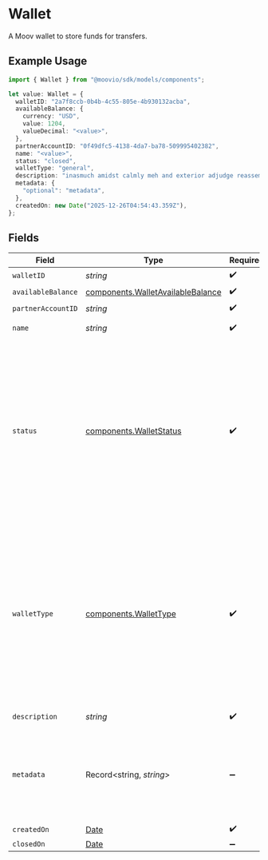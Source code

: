 # Wallet

A Moov wallet to store funds for transfers.

## Example Usage

```typescript
import { Wallet } from "@moovio/sdk/models/components";

let value: Wallet = {
  walletID: "2a7f8ccb-0b4b-4c55-805e-4b930132acba",
  availableBalance: {
    currency: "USD",
    value: 1204,
    valueDecimal: "<value>",
  },
  partnerAccountID: "0f49dfc5-4138-4da7-ba78-509995402382",
  name: "<value>",
  status: "closed",
  walletType: "general",
  description: "inasmuch amidst calmly meh and exterior adjudge reassemble",
  metadata: {
    "optional": "metadata",
  },
  createdOn: new Date("2025-12-26T04:54:43.359Z"),
};
```

## Fields

| Field                                                                                                                                                                                                                | Type                                                                                                                                                                                                                 | Required                                                                                                                                                                                                             | Description                                                                                                                                                                                                          | Example                                                                                                                                                                                                              |
| -------------------------------------------------------------------------------------------------------------------------------------------------------------------------------------------------------------------- | -------------------------------------------------------------------------------------------------------------------------------------------------------------------------------------------------------------------- | -------------------------------------------------------------------------------------------------------------------------------------------------------------------------------------------------------------------- | -------------------------------------------------------------------------------------------------------------------------------------------------------------------------------------------------------------------- | -------------------------------------------------------------------------------------------------------------------------------------------------------------------------------------------------------------------- |
| `walletID`                                                                                                                                                                                                           | *string*                                                                                                                                                                                                             | :heavy_check_mark:                                                                                                                                                                                                   | N/A                                                                                                                                                                                                                  |                                                                                                                                                                                                                      |
| `availableBalance`                                                                                                                                                                                                   | [components.WalletAvailableBalance](../../models/components/walletavailablebalance.md)                                                                                                                               | :heavy_check_mark:                                                                                                                                                                                                   | N/A                                                                                                                                                                                                                  |                                                                                                                                                                                                                      |
| `partnerAccountID`                                                                                                                                                                                                   | *string*                                                                                                                                                                                                             | :heavy_check_mark:                                                                                                                                                                                                   | N/A                                                                                                                                                                                                                  |                                                                                                                                                                                                                      |
| `name`                                                                                                                                                                                                               | *string*                                                                                                                                                                                                             | :heavy_check_mark:                                                                                                                                                                                                   | Name of the wallet                                                                                                                                                                                                   |                                                                                                                                                                                                                      |
| `status`                                                                                                                                                                                                             | [components.WalletStatus](../../models/components/walletstatus.md)                                                                                                                                                   | :heavy_check_mark:                                                                                                                                                                                                   | Status of a wallet.<br/>  - `active`: The wallet is available for use and has an enabled payment method.<br/>  - `closed`: The wallet is no longer active and the corresponding payment method has been disabled.    |                                                                                                                                                                                                                      |
| `walletType`                                                                                                                                                                                                         | [components.WalletType](../../models/components/wallettype.md)                                                                                                                                                       | :heavy_check_mark:                                                                                                                                                                                                   | Type of a wallet.<br/>  - `default`: The system-generated wallet automatically created when an account is granted the wallet capability.<br/>  - `general`: An additional, user-defined wallet created via API or Dashboard. |                                                                                                                                                                                                                      |
| `description`                                                                                                                                                                                                        | *string*                                                                                                                                                                                                             | :heavy_check_mark:                                                                                                                                                                                                   | Description of the wallet                                                                                                                                                                                            |                                                                                                                                                                                                                      |
| `metadata`                                                                                                                                                                                                           | Record<string, *string*>                                                                                                                                                                                             | :heavy_minus_sign:                                                                                                                                                                                                   | Free-form key-value pair list. Useful for storing information that is not captured elsewhere.                                                                                                                        | {<br/>"optional": "metadata"<br/>}                                                                                                                                                                                   |
| `createdOn`                                                                                                                                                                                                          | [Date](https://developer.mozilla.org/en-US/docs/Web/JavaScript/Reference/Global_Objects/Date)                                                                                                                        | :heavy_check_mark:                                                                                                                                                                                                   | N/A                                                                                                                                                                                                                  |                                                                                                                                                                                                                      |
| `closedOn`                                                                                                                                                                                                           | [Date](https://developer.mozilla.org/en-US/docs/Web/JavaScript/Reference/Global_Objects/Date)                                                                                                                        | :heavy_minus_sign:                                                                                                                                                                                                   | N/A                                                                                                                                                                                                                  |                                                                                                                                                                                                                      |